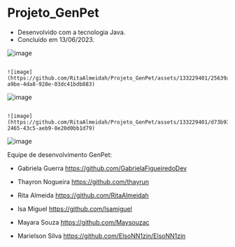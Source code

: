 # Projeto_GenPet

- Desenvolvido com a tecnologia Java.
- Concluído em 13/06/2023.


![image](https://github.com/RitaAlmeidah/Projeto_GenPet/assets/133229401/5d1c9021-33bd-43d5-ba6c-8b00a0b2981f)

                                                                                                              ![image](https://github.com/RitaAlmeidah/Projeto_GenPet/assets/133229401/25639aa9-a9be-4da8-928e-03dc41bdb883)
                                                                                                              
![image](https://github.com/RitaAlmeidah/Projeto_GenPet/assets/133229401/8b980d26-713b-4c12-84bc-9545904559ac)

                                                                                                              ![image](https://github.com/RitaAlmeidah/Projeto_GenPet/assets/133229401/d73b9347-2465-43c5-aeb9-8e20d0bb1d79)
                                                                                                              
![image](https://github.com/RitaAlmeidah/Projeto_GenPet/assets/133229401/096417cc-a6ba-434a-b11b-debe2d7f2f2b)



Equipe de desenvolvimento GenPet: 

- Gabriela Guerra https://github.com/GabrielaFigueiredoDev
  
- Thayron Nogueira https://github.com/thayrun
  
- Rita Almeida https://github.com/RitaAlmeidah
  
- Isa Miguel https://github.com/Isamiguel
  
- Mayara Souza https://github.com/Maysouzac
  
- Marielson Silva https://github.com/ElsoNN1zin/ElsoNN1zin








